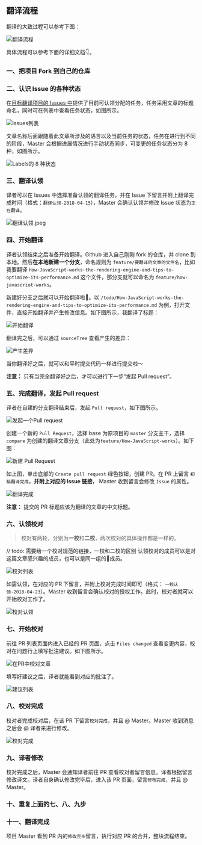 ## 翻译流程

翻译的大致过程可以参考下图：

![翻译流程](../images/翻译流程.png)

具体流程可以参考下面的详细文档👇。

### 一、把项目 Fork 到自己的仓库
### 二、认识 Issue 的各种状态
 在[目标翻译项目的 Issues 中](https://github.com/yued-fe/y-translation/issues)提供了目前可认领分配的任务，任务采用文章的标题命名，同时可在列表中查看任务状态，如图所示。

![Issues列表](../images/Issues列表.png)

 文章名称后面跟随着此文章所涉及的语言以及当前任务的状态，任务在进行到不同的阶段，Master 会根据进展情况进行手动状态同步，可变更的任务状态分为 8 种，如图所示。

![Labels的 8 种状态](../images/issue类型.png)

### 三、翻译认领
译者可以在 Issues 中选择准备认领的翻译任务，并在 Issue 下留言并附上翻译完成时间（格式：`翻译认领-2018-04-15`），Master 会确认认领并修改 Issue 状态为`正在翻译`。

![翻译认领.jpeg](../images/认领翻译.png) 

### 四、开始翻译

译者认领结束之后准备开始翻译。Github 进入自己刚刚 fork 的仓库，并 clone 到本地。然后**在本地新建一个分支**，命名规则为 `feature/要翻译的文章的文件名`，比如我要翻译 `How-JavaScript-works-the-rendering-engine-and-tips-to-optimize-its-performance.md` 这个文件，那分支就可以命名为 `feature/how-javascriot-works`。

新建好分支之后就可以开始翻译啦👏。以 `/todo/How-JavaScript-works-the-rendering-engine-and-tips-to-optimize-its-performance.md` 为例，打开文件，直接开始翻译并产生修改信息。如下图所示，我翻译了标题：

![开始翻译](../images/开始翻译-修改文件.png)

翻译完之后，可以通过 `sourceTree` 查看产生的差异：

![产生差异](../images/产生差异.png)

当你翻译好之后，就可以和平时提交代码一样进行提交啦～ 

**注意：** 只有当完全翻译好之后，才可以进行下一步“发起 Pull request”。

### 五、完成翻译，发起 Pull request

译者在自建的分支翻译结束后，发起 `Pull request`，如下图所示。

![发起一个Pull request](../images/发起pr.png)

创建一个新的 `Pull Request`，选择 base 为原项目的 `master` 分支主干，选择 `compare` 为创建的翻译文章分支（此处为`feature/How-JavaScript-works`）。如下图：

![新建 Pull Request](../images/新建pr.png)

如上图，单击底部的 `Create pull request` 绿色按钮，创建 PR。在 PR 上留言 `初稿翻译完成`，**并附上对应的 Issue 链接**， Master 收到留言会修改 `Issue` 的属性。

![翻译完成](../images/翻译完成.png)

**注意：** 提交的 PR 标题应该为翻译的文章的中文标题。

### 六、认领校对
> 校对有两轮，分别为**一校**和**二校**，两次校对的具体操作都是一样的。

// todo: 需要给一个校对规范的链接，一校和二校的区别
认领校对的成员可以是对这篇文章感兴趣的成员，也可以是同一组的成员。

![校对列表](../images/校对列表.png)

如需认领，在对应的 PR 下留言，并附上校对完成时间即可（格式： `一校认领-2018-04-23`）。Master 收到留言会确认校对的授权工作。此时，校对者就可以开始校对工作了。

![校对认领](../images/校对认领.png)

### 七、开始校对
前往 PR 列表页面内进入已经的 PR 页面，点击 `Files changed` 查看变更内容，校对在问题行上填写批注建议。如下图所示。

![在PR中校对文章](../images/在PR中校对文章.png)

填写好建议之后，译者就能看到对应的批注了。

![建议列表](../images/建议列表.png)

### 八、校对完成
校对者完成校对后，在该 PR 下留言`校对完成`，并且 @ Master。Master 收到消息之后会 @ 译者来进行修改。

![校对完成](../images/校对完成.png)

### 九、译者修改
校对完成之后，Master 会通知译者前往 PR 查看校对者留言信息。译者根据留言修改译文。译者自身确认修改完毕后，进入该 PR 页面，留言`修改完成`，并且 @ Master。

### 十、重复上面的七、八、九步

### 十一、翻译完成
项目 Master 看到 PR 内的`修改完毕`留言，执行对应 PR 的合并，整块流程结束。
